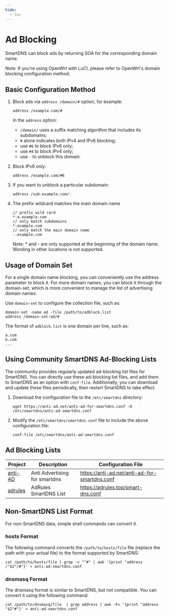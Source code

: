 ```yaml
---
hide:
  - toc
---
```


# Ad Blocking

SmartDNS can block ads by returning SOA for the corresponding domain name.

Note: If you're using OpenWrt with LuCI, please refer to OpenWrt's domain blocking configuration method.

## Basic Configuration Method

1. Block ads via `address /domain/#` option, for example:

    ```shell
    address /example.com/#
    ```

    In the `address` option:

    * `/domain/` uses a suffix matching algorithm that includes its subdomains;
    * `#` alone indicates both IPv4 and IPv6 blocking;
    * use `#6` to block IPv6 only;
    * use `#4` to block IPv4 only;
    * use `-` to unblock this domain.

1. Block IPv6 only:

    ```shell
    address /example.com/#6
    ```

1. If you want to unblock a particular subdomain:

    ```shell
    address /sub.example.com/-
    ```

1. The prefix wildcard matches the main domain name

    ```shell
    // prefix wild card
    *-a.example.com
    // only match subdomains
    *.example.com
    // only match the main domain name
    -.example.com
    ```

    Note: * and - are only supported at the beginning of the domain name. Wording in other locations is not supported.

## Usage of Domain Set

For a single domain name blocking, you can conveniently use the address parameter to block it. For more domain names, you can block it through the domain-set, which is more convenient to manage the list of advertising domain names.

Use `domain-set` to configure the collection file, such as:

```shell
domain-set -name ad -file /path/to/adblock.list
address /domain-set:ad/#
```

The format of `adblock.list` is one domain per line, such as:

```shell
a.com
b.com
...
```

## Using Community SmartDNS Ad-Blocking Lists

The community provides regularly updated ad-blocking list files for SmartDNS. You can directly use these ad-blocking list files, and add them to SmartDNS as an option with `conf-file`. Additionally, you can download and update these files periodically, then restart SmartDNS to take effect.

1. Download the configuration file to the `/etc/smartdns` directory:

    ```shell
    wget https://anti-ad.net/anti-ad-for-smartdns.conf -O /etc/smartdns/anti-ad-smartdns.conf
    ```

1. Modify the `/etc/smartdns/smartdns.conf` file to include the above configuration file:

    ```shell
    conf-file /etc/smartdns/anti-ad-smartdns.conf
    ```

## Ad Blocking Lists

| Project | Description | Configuration File |
| -- | -- | --
| [anti-AD](https://anti-ad.net/) | Anti Advertising for smartdns | https://anti-ad.net/anti-ad-for-smartdns.conf |
| [adrules](https://adrules.top/) | AdRules SmartDNS List | https://adrules.top/smart-dns.conf |

## Non-SmartDNS List Format

For non-SmartDNS data, simple shell commands can convert it.

### hosts Format

The following command converts the `/path/to/hosts/file` file (replace the path with your actual file) to the format supported by SmartDNS:

```shell
cat /path/to/hosts/file | grep -v "^#" | awk '{print "address /"$2"/#"}' > anti-ad-smartdns.conf
```

### dnsmasq Format

The dnsmasq format is similar to SmartDNS, but not compatible. You can convert it using the following command:

```shell
cat /path/to/dnsmasq/file  | grep address | awk -F= '{print "address "$2"#"}' > anti-ad-smartdns.conf
```

